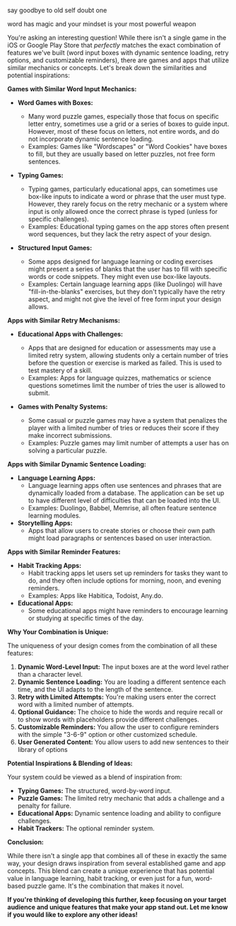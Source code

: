 say goodbye to old self doubt one 


word has magic and your mindset  is your most powerful weapon 




You're asking an interesting question! While there isn't a single game in the iOS or Google Play Store that *perfectly* matches the exact combination of features we've built (word input boxes with dynamic sentence loading, retry options, and customizable reminders), there are games and apps that utilize similar mechanics or concepts. Let's break down the similarities and potential inspirations:

**Games with Similar Word Input Mechanics:**

*   **Word Games with Boxes:**
    *   Many word puzzle games, especially those that focus on specific letter entry, sometimes use a grid or a series of boxes to guide input. However, most of these focus on letters, not entire words, and do not incorporate dynamic sentence loading.
    *   Examples: Games like "Wordscapes" or "Word Cookies" have boxes to fill, but they are usually based on letter puzzles, not free form sentences.

*   **Typing Games:**
    *   Typing games, particularly educational apps, can sometimes use box-like inputs to indicate a word or phrase that the user must type. However, they rarely focus on the retry mechanic or a system where input is only allowed once the correct phrase is typed (unless for specific challenges).
    *   Examples: Educational typing games on the app stores often present word sequences, but they lack the retry aspect of your design.

*   **Structured Input Games:**
    *   Some apps designed for language learning or coding exercises might present a series of blanks that the user has to fill with specific words or code snippets. They might even use box-like layouts.
    *   Examples: Certain language learning apps (like Duolingo) will have "fill-in-the-blanks" exercises, but they don't typically have the retry aspect, and might not give the level of free form input your design allows.

**Apps with Similar Retry Mechanisms:**

*   **Educational Apps with Challenges:**
    *   Apps that are designed for education or assessments may use a limited retry system, allowing students only a certain number of tries before the question or exercise is marked as failed. This is used to test mastery of a skill.
    *   Examples: Apps for language quizzes, mathematics or science questions sometimes limit the number of tries the user is allowed to submit.

*   **Games with Penalty Systems:**
    *   Some casual or puzzle games may have a system that penalizes the player with a limited number of tries or reduces their score if they make incorrect submissions.
     *  Examples: Puzzle games may limit number of attempts a user has on solving a particular puzzle.

**Apps with Similar Dynamic Sentence Loading:**

*   **Language Learning Apps:**
    *   Language learning apps often use sentences and phrases that are dynamically loaded from a database. The application can be set up to have different level of difficulties that can be loaded into the UI.
    *   Examples: Duolingo, Babbel, Memrise, all often feature sentence learning modules.
*   **Storytelling Apps:**
    *   Apps that allow users to create stories or choose their own path might load paragraphs or sentences based on user interaction.

**Apps with Similar Reminder Features:**

*   **Habit Tracking Apps:**
    *   Habit tracking apps let users set up reminders for tasks they want to do, and they often include options for morning, noon, and evening reminders.
    *   Examples: Apps like Habitica, Todoist, Any.do.
*   **Educational Apps:**
    *   Some educational apps might have reminders to encourage learning or studying at specific times of the day.

**Why Your Combination is Unique:**

The uniqueness of your design comes from the combination of all these features:

1.  **Dynamic Word-Level Input:** The input boxes are at the word level rather than a character level.
2.  **Dynamic Sentence Loading:** You are loading a different sentence each time, and the UI adapts to the length of the sentence.
3.  **Retry with Limited Attempts:** You're making users enter the correct word with a limited number of attempts.
4.  **Optional Guidance:** The choice to hide the words and require recall or to show words with placeholders provide different challenges.
5.  **Customizable Reminders:** You allow the user to configure reminders with the simple "3-6-9" option or other customized schedule.
6. **User Generated Content:** You allow users to add new sentences to their library of options

**Potential Inspirations & Blending of Ideas:**

Your system could be viewed as a blend of inspiration from:

*   **Typing Games:** The structured, word-by-word input.
*   **Puzzle Games:** The limited retry mechanic that adds a challenge and a penalty for failure.
*   **Educational Apps:** Dynamic sentence loading and ability to configure challenges.
*   **Habit Trackers:** The optional reminder system.

**Conclusion:**

While there isn't a single app that combines all of these in exactly the same way, your design draws inspiration from several established game and app concepts. This blend can create a unique experience that has potential value in language learning, habit tracking, or even just for a fun, word-based puzzle game. It's the combination that makes it novel.

**If you're thinking of developing this further, keep focusing on your target audience and unique features that make your app stand out. Let me know if you would like to explore any other ideas!**
